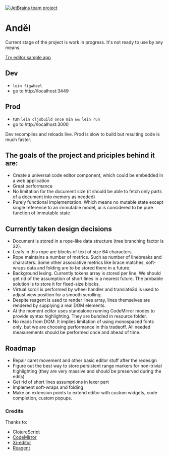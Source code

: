 [![JetBrains team project](http://jb.gg/badges/team.svg)](https://confluence.jetbrains.com/display/ALL/JetBrains+on+GitHub)

# Anděl

Current stage of the project is work in progress. It's not ready to use by any means.

[Try editor sample app](https://jetbrains.github.io/andel/) 

## Dev
* `lein figwheel`
* go to http://localhost:3449

## Prod
* run  `lein cljsbuild once min && lein run`
* go to http://localhost:3000

Dev recompiles and reloads live. Prod is slow to build but resulting code is much faster.

## The goals of the project and priciples behind it are:
* Create a universal code editor component, which could be embedded in a web application
* Great performance
* No limitation for the document size (it should be able to fetch only parts of a document into memory as needed)
* Purely functional implementation. Which means no mutable state except single reference to an immutable model, ui is considered to be pure function of immutable state

## Currently taken design decisions
* Document is stored in a rope-like data structure (tree branching factor is 32).
* Leafs in this rope are blocks of text of size 64 characters.
* Rope maintains a number of metrics. Such as number of linebreaks and characters. Some other associative metrics like brace matches, soft-wraps data and folding are to be stored there in a future.
* Background lexing. Currently tokens array is stored per line. We should get rid of the assumption of short lines in a nearest future. The probable solution is to store it for fixed-size blocks.
* Virtual scroll is performed by wheel handler and translate3d is used to adjust view position for a smooth scrolling.
* Despite reagent is used to render lines array, lines themselves are rendered by supplying a real DOM elements.
* At the moment editor uses standalone running CodeMirror modes to provide syntax highlighting. They are bundled in resource folder.
* No reads from DOM. It implies limitation of using monospaced fonts only, but we are choosing performance in this tradeoff. All needed measurements should be performed once and ahead of time.

## Roadmap
* Repair caret movement and other basic editor stuff after the redesign
* Figure out the best way to store persistent range markers for non-trivial highlighting (they are very massive and should be preserved during the edits)
* Get rid of short lines assumptions in lexer part
* Implement soft-wraps and folding
* Make an extension points to extend editor with custom widgets, code completion, custom popups.

### Credits
Thanks to:
* [ClojureScript](https://clojurescript.org/)
* [CodeMirror](https://codemirror.net/)
* [Xi-editor](https://github.com/google/xi-editor)
* [Reagent](http://reagent-project.github.io/)
